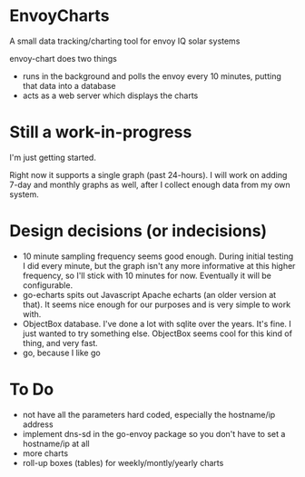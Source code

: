 # EnvoyCharts
A small data tracking/charting tool for envoy IQ solar systems

envoy-chart does two things
* runs in the background and polls the envoy every 10 minutes, putting that data into a database
* acts as a web server which displays the charts

# Still a work-in-progress
I'm just getting started.

Right now it supports a single graph (past 24-hours). I will work on adding 7-day and monthly graphs as well, after I collect enough data from my own system.

# Design decisions (or indecisions)
* 10 minute sampling frequency seems good enough. During initial testing I did every minute, but the graph isn't any more informative at this higher frequency, so I'll stick with 10 minutes for now. Eventually it will be configurable.
* go-echarts spits out Javascript Apache echarts (an older version at that). It seems nice enough for our purposes and is very simple to work with.
* ObjectBox database. I've done a lot with sqlite over the years. It's fine. I just wanted to try something else. ObjectBox seems cool for this kind of thing, and very fast.
* go, because I like go

# To Do
* not have all the parameters hard coded, especially the hostname/ip address
* implement dns-sd in the go-envoy package so you don't have to set a hostname/ip at all
* more charts
* roll-up boxes (tables) for weekly/montly/yearly charts
